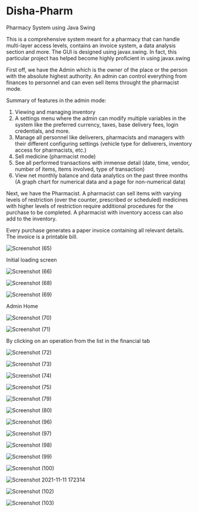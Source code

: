 # Disha-Pharm
Pharmacy System using Java Swing

This is a comprehensive system meant for a pharmacy that can handle multi-layer access levels, contains an invoice system, a data analysis section and more.
The GUI is designed using javax.swing. In fact, this particular project has helped become highly proficient in using javax.swing

First off, we have the Admin which is the owner of the place or the person with the absolute highest authority.
An admin can control everything from finances to personnel and can even sell items throught the pharmacist mode.

Summary of features in the admin mode:
1. Viewing and managing inventory
2. A settings menu where the admin can modify multiple variables in the system like the preferred currency, taxes, base delivery fees, login credentials, and more.
3. Manage all personnel like deliverers, pharmacists and managers with their different configuring settings (vehicle type for deliverers, inventory access for pharmacists, etc.)
4. Sell medicine (pharmacist mode)
5. See all performed transactions with immense detail (date, time, vendor, number of items, items involved, type of transaction)
6. View net monthly balance and data analytics on the past three months (A graph chart for numerical data and a page for non-numerical data)

Next, we have the Pharmacist.
A pharmacist can sell items with varying levels of restriction (over the counter, prescribed or scheduled)
medicines with higher levels of restriction require additional procedures for the purchase to be completed.
A pharmacist with inventory access can also add to the inventory.

Every purchase generates a paper invoice containing all relevant details. The invoice is a printable bill.

![Screenshot (65)](https://user-images.githubusercontent.com/90573502/141642455-80c76476-73ea-47c5-9c81-8b73d6032326.png)

Initial loading screen

![Screenshot (66)](https://user-images.githubusercontent.com/90573502/141642463-468a796f-c079-4013-a063-ac4b79000dd9.png)

![Screenshot (68)](https://user-images.githubusercontent.com/90573502/141642467-834cd014-cc1f-47ab-8be1-f36db04f6f6b.png)

![Screenshot (69)](https://user-images.githubusercontent.com/90573502/141642470-9a1cbd4f-ec83-465c-adde-79f4a44e5f18.png)

Admin Home

![Screenshot (70)](https://user-images.githubusercontent.com/90573502/141642475-16ad6dd4-89f0-46c8-b6b9-93921e8a6e83.png)

![Screenshot (71)](https://user-images.githubusercontent.com/90573502/141642484-cc77c9de-97d4-4fc9-b558-75f296940246.png)

By clicking on an operation from the list in the financial tab

![Screenshot (72)](https://user-images.githubusercontent.com/90573502/141642503-0ecb8e4c-1def-4bd4-a882-a862e8f7e2fb.png)

![Screenshot (73)](https://user-images.githubusercontent.com/90573502/141642511-3597746e-91c3-4ae4-a38b-25d09e18e71e.png)

![Screenshot (74)](https://user-images.githubusercontent.com/90573502/141642517-1d4fa435-98e1-4c8b-b6c7-a32fe75bea2b.png)

![Screenshot (75)](https://user-images.githubusercontent.com/90573502/141642519-253e8392-6591-467c-818c-1fa56676883c.png)

![Screenshot (79)](https://user-images.githubusercontent.com/90573502/141642541-7f199381-ae4c-4a69-9b6b-c9fb61db906b.png)

![Screenshot (80)](https://user-images.githubusercontent.com/90573502/141642544-6f6a5db5-729e-4cd6-b309-2b844ee514e6.png)

![Screenshot (96)](https://user-images.githubusercontent.com/90573502/141642550-bb075ed6-d9ac-4b73-bbd5-d94478f81cf3.png)

![Screenshot (97)](https://user-images.githubusercontent.com/90573502/141642555-0c0c4e51-8a65-4dda-b104-a05895977c15.png)

![Screenshot (98)](https://user-images.githubusercontent.com/90573502/141642659-0844c681-78ba-41a6-ad82-a2e161283145.png)

![Screenshot (99)](https://user-images.githubusercontent.com/90573502/141642664-6ccf68cc-e19b-40f6-97d4-44d8f2cc7703.png)

![Screenshot (100)](https://user-images.githubusercontent.com/90573502/141642674-3a0e2bf4-0605-48f6-a156-ad1a466998f5.png)

![Screenshot 2021-11-11 172314](https://user-images.githubusercontent.com/90573502/141642766-23bf26b9-134a-4fab-86b6-1a7ee4c7fb11.jpg)

![Screenshot (102)](https://user-images.githubusercontent.com/90573502/141642867-1fb78702-b2bb-4b06-b758-7c41c60116a2.png)

![Screenshot (103)](https://user-images.githubusercontent.com/90573502/141642838-d88606b2-f3f6-453d-8b3a-bb5c0925a41f.png)




